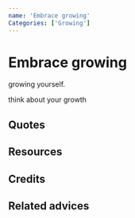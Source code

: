 ```yaml
---
name: 'Embrace growing'
Categories: ['Growing']
---
```

# Embrace growing

growing yourself.

think about your growth

## Quotes

## Resources

## Credits

## Related advices

